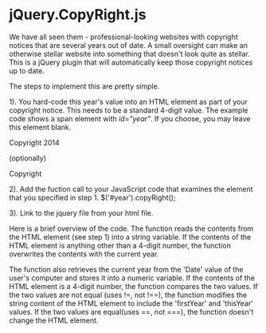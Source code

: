 # jQuery.CopyRight.js

We have all seen them - professional-looking websites with copyright notices that are several years out of date. A small oversight can make an otherwise stellar website into something that doesn't look quite as stellar. This is a jQuery plugin that will automatically keep those copyright notices up to date.

The steps to implement this are pretty simple.

1). You hard-code this year's value into an HTML element as part of your copyright notice. This needs to be a standard 4-digit value. The example code shows a span element with *id="year"*. If you choose, you may leave this element blank.
    <p>Copyright <span id="year">2014</span><p>
(optionally)
    <p>Copyright <span id="year"></span><p>

2). Add the fuction call to your JavaScript code that examines the element that you specified in step 1.
    $('#year').copyRight();

3). Link to the jquery file from your html file.
    <script src="/js/jquery.copyRight.js"></script>

Here is a  brief overview of the code.
The function reads the contents from the HTML element (see step 1) into a string variable. If the contents of the HTML element is anything other than a 4-digit number, the function overwrites the contents with the current year.

The function also retrieves the current year from the 'Date' value of the user's computer and stores it into a numeric variable. If the contents of the HTML element is a 4-digit number, the function compares the two values. If the two values are not equal (uses !=, not !==), the function modifies the string content of the HTML element to include the 'firstYear' and 'thisYear' values. If the two values are equal(uses ==, not ===), the function doesn't change the HTML element.
